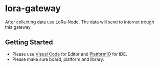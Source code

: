 # lora-gateway
After collecting data use LoRa-Node. The data will send to internet trough this gateway.

## Getting Started
- Please use [Visual Code](https://code.visualstudio.com) for Editor and [PlatformIO](https://platformio.org/install/ide?install=vscode) for IDE.
- Please make sure board, platform and library.
